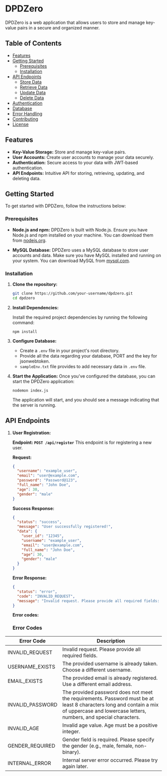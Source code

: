# DPDZero

DPDZero is a web application that allows users to store and manage key-value pairs in a secure and organized manner.

## Table of Contents

- [Features](#features)
- [Getting Started](#getting-started)
  - [Prerequisites](#prerequisites)
  - [Installation](#installation)
- [API Endpoints](#api-endpoints)
  - [Store Data](#store-data)
  - [Retrieve Data](#retrieve-data)
  - [Update Data](#update-data)
  - [Delete Data](#delete-data)
- [Authentication](#authentication)
- [Database](#database)
- [Error Handling](#error-handling)
- [Contributing](#contributing)
- [License](#license)

## Features

- **Key-Value Storage:** Store and manage key-value pairs.
- **User Accounts:** Create user accounts to manage your data securely.
- **Authentication:** Secure access to your data with JWT-based authentication.
- **API Endpoints:** Intuitive API for storing, retrieving, updating, and deleting data.

## Getting Started

To get started with DPDZero, follow the instructions below:

### Prerequisites

- **Node.js and npm:** DPDZero is built with Node.js. Ensure you have Node.js and npm installed on your machine. You can download them from [nodejs.org](https://nodejs.org/).

- **MySQL Database:** DPDZero uses a MySQL database to store user accounts and data. Make sure you have MySQL installed and running on your system. You can download MySQL from [mysql.com](https://www.mysql.com/).

### Installation

1. **Clone the repository:**

   ```bash
   git clone https://github.com/your-username/dpdzero.git
   cd dpdzero
   ```

2. **Install Dependencies:**

   Install the required project dependencies by running the following command:

   ```
   npm install
   ```

3. **Configure Database:**

   - Create a `.env` file in your project's root directory.
   - Provide all the data regarding your database, PORT and the key for jsonwebtoken.
   - `sampleEnv.txt` file provides to add necessary data in `.env` file.

4. **Start the Application:**
   Once you've configured the database, you can start the DPDZero application:
   ```
   nodemon index.js
   ```
   The application will start, and you should see a message indicating that the server is running.

## API Endpoints

1. **User Registration:**

   **Endpoint: `POST /api/register`**
   This endpoint is for registering a new user.

   **Request:**

   ```json
   {
     "username": "example_user",
     "email": "user@example.com",
     "password": "Password@123",
     "full_name": "John Doe",
     "age": 30,
     "gender": "male"
   }
   ```

   **Success Response:**

   ```json
   {
     "status": "success",
     "message": "User successfully registered!",
     "data": {
       "user_id": "12345",
       "username": "example_user",
       "email": "user@example.com",
       "full_name": "John Doe",
       "age": 30,
       "gender": "male"
     }
   }
   ```

   **Error Response:**

   ```json
   {
     "status": "error",
     "code": "INVALID_REQUEST",
     "message": "Invalid request. Please provide all required fields: username, email, password, full_name."
   }
   ```

   **Error codes:**

   ### Error Codes

| Error Code       | Description                                                                                                                                                                              |
| ---------------- | ---------------------------------------------------------------------------------------------------------------------------------------------------------------------------------------- |
| INVALID_REQUEST  | Invalid request. Please provide all required fields.                                                                                                                                     |
| USERNAME_EXISTS  | The provided username is already taken. Choose a different username.                                                                                                                     |
| EMAIL_EXISTS     | The provided email is already registered. Use a different email address.                                                                                                                 |
| INVALID_PASSWORD | The provided password does not meet the requirements. Password must be at least 8 characters long and contain a mix of uppercase and lowercase letters, numbers, and special characters. |
| INVALID_AGE      | Invalid age value. Age must be a positive integer.                                                                                                                                       |
| GENDER_REQUIRED  | Gender field is required. Please specify the gender (e.g., male, female, non-binary).                                                                                                    |
| INTERNAL_ERROR   | Internal server error occurred. Please try again later.                                                                                                                                  |
